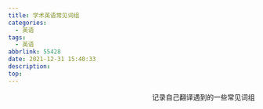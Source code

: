 ```yaml
---
title: 学术英语常见词组
categories:
  - 英语
tags:
  - 英语
abbrlink: 55428
date: 2021-12-31 15:40:33
description:
top:
---
```


<p align="right">记录自己翻译遇到的一些常见词组</p> 



<!-- more -->

